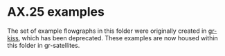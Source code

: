 # AX.25 examples

The set of example flowgraphs in this folder were originally created in
[gr-kiss](https://github.com/daniestevez/gr-kiss), which has been
deprecated. These examples are now housed within this folder in gr-satellites.
